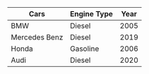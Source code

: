 <!-- This is my very first md file -->

| Cars | Engine Type | Year |
| ---- | ----------- | ---- |
| BMW | Diesel | 2005 |
| Mercedes Benz | Diesel | 2019 |
| Honda | Gasoline | 2006 |
| Audi | Diesel | 2020 |

